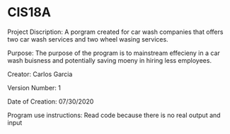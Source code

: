 # CIS18A
Project Discription:
A porgram created for car wash companies that offers two car wash services and two wheel wasing services.

Purpose:
The purpose of the program is to mainstream effecieny in a car wash buisness and potentially saving moeny in hiring less employees. 

Creator: Carlos Garcia

Version Number: 1

Date of Creation: 07/30/2020

Program use instructions: Read code because there is no real output and input

